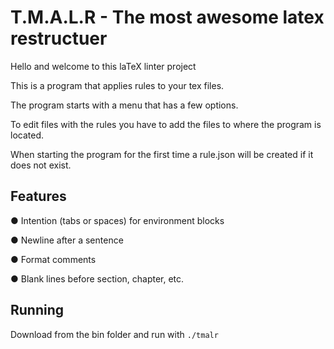 # T.M.A.L.R - The most awesome latex restructuer

Hello and welcome to this laTeX linter project

This is a program that applies rules to your tex files.

The program starts with a menu that has a few options.

To edit files with the rules you have to add the files to where the program is located.

When starting the program for the first time a rule.json will be created if it does not exist.

## Features 
● Intention (tabs or spaces) for environment blocks 

● Newline after a sentence 

●	Format comments 

●	Blank lines before section, chapter, etc. 

## Running 

Download from the bin folder and run with `./tmalr`
